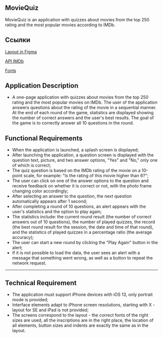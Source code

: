 ## **MovieQuiz**

MovieQuiz is an application with quizzes about movies from the top 250 rating and the most popular movies according to IMDb.


## **Ссылки**

[Layout in Figma](https://www.figma.com/file/l0IMG3Eys35fUrbvArtwsR/YP-Quiz?node-id=34%3A243)

[API IMDb](https://imdb-api.com/api#Top250Movies-header)

[Fonts](https://code.s3.yandex.net/Mobile/iOS/Fonts/MovieQuizFonts.zip)

## **Application Description**

- A one-page application with quizzes about movies from the top 250 rating and the most popular movies on IMDb. The user of the application answers questions about the rating of the movie in a sequential manner. At the end of each round of the game, statistics are displayed showing the number of correct answers and the user's best results. The goal of the game is to correctly answer all 10 questions in the round.

## **Functional Requirements**

- When the application is launched, a splash screen is displayed;
- After launching the application, a question screen is displayed with the question text, picture, and two answer options, "Yes" and "No," only one of which is correct;
- The quiz question is based on the IMDb rating of the movie on a 10-point scale, for example: "Is the rating of this movie higher than 6?";
- The user can click on one of the answer options to the question and receive feedback on whether it is correct or not, with the photo frame changing color accordingly;
- After selecting an answer to the question, the next question automatically appears after 1 second;
- After completing a round of 10 questions, an alert appears with the user's statistics and the option to play again;
- The statistics include: the current round result (the number of correct answers out of 10 questions), the number of played quizzes, the record (the best round result for the session, the date and time of that round), and the statistics of played quizzes in a percentage ratio (the average accuracy);
- The user can start a new round by clicking the "Play Again" button in the alert;
- If it is not possible to load the data, the user sees an alert with a message that something went wrong, as well as a button to repeat the network request.

______________________________________

## **Technical Requirement**
- The application must support iPhone devices with iOS 13, only portrait mode is provided;
- Interface elements adapt to iPhone screen resolutions, starting with X - layout for SE and iPad is not provided;
- The screens correspond to the layout - the correct fonts of the right sizes are used, all the inscriptions are in the right place, the location of all elements, button sizes and indents are exactly the same as in the layout.
